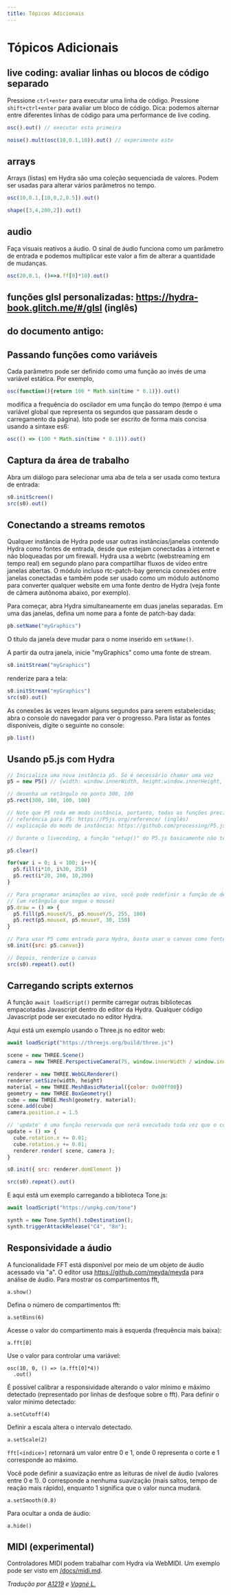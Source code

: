 ```yaml
---
title: Tópicos Adicionais
---
```


# Tópicos Adicionais

## live coding: avaliar linhas ou blocos de código separado

Pressione `ctrl+enter` para executar uma linha de código.
Pressione `shift+ctrl+enter` para avaliar um bloco de código.
Dica: podemos alternar entre diferentes linhas de código para uma performance de live coding.

```javascript
osc().out() // executar esta primeira

noise().mult(osc(10,0.1,10)).out() // experimente este
```

## arrays

Arrays (listas) em Hydra são uma coleção sequenciada de valores. Podem ser usadas para alterar vários parâmetros no tempo.

```javascript
osc(10,0.1,[10,0,2,0.5]).out()

shape([3,4,200,2]).out()
```

## audio

Faça visuais reativos a áudio. O sinal de áudio funciona como um parâmetro de entrada e podemos multiplicar este valor a fim de alterar a quantidade de mudanças.

```javascript
osc(20,0.1, ()=>a.ff[0]*10).out()
```


## funções glsl personalizadas: https://hydra-book.glitch.me/#/glsl (inglês)


## do documento antigo:

## Passando funções como variáveis
Cada parâmetro pode ser definido como uma função ao invés de uma variável estática. Por exemplo,
```javascript
osc(function(){return 100 * Math.sin(time * 0.1)}).out()
```
modifica a frequência do oscilador em uma função do tempo (tempo é uma variável global que representa os segundos que passaram desde o carregamento da página). Isto pode ser escrito de forma mais concisa usando a sintaxe es6:
```javascript
osc(() => (100 * Math.sin(time * 0.1))).out()
```

## Captura da área de trabalho
Abra um diálogo para selecionar uma aba de tela a ser usada como textura de entrada:
```javascript
s0.initScreen()
src(s0).out()
```

## Conectando a streams remotos
Qualquer instância de Hydra pode usar outras instâncias/janelas contendo Hydra como fontes de entrada, desde que estejam conectadas à internet e não bloqueadas por um firewall. Hydra usa a webrtc (webstreaming em tempo real) em segundo plano para compartilhar fluxos de vídeo entre janelas abertas. O módulo incluso rtc-patch-bay gerencia conexões entre janelas conectadas e também pode ser usado como um módulo autônomo para converter qualquer website em uma fonte dentro de Hydra (veja fonte de câmera autônoma abaixo, por exemplo).

Para começar, abra Hydra simultaneamente em duas janelas separadas.
Em uma das janelas, defina um nome para a fonte de patch-bay dada:
```javascript
pb.setName("myGraphics")
```
O título da janela deve mudar para o nome inserido em `setName()`.

A partir da outra janela, inicie "myGraphics" como uma fonte de stream.
```javascript
s0.initStream("myGraphics")
```
renderize para a tela:
```javascript
s0.initStream("myGraphics")
src(s0).out()
```
As conexões às vezes levam alguns segundos para serem estabelecidas; abra o console do navegador para ver o progresso.
Para listar as fontes disponíveis, digite o seguinte no console:
```javascript
pb.list()
```

## Usando p5.js com Hydra

```javascript
// Inicializa uma nova instância p5. Só é necessário chamar uma vez
p5 = new P5() // {width: window.innerWidth, height:window.innerHeight, mode: 'P2D'}

// desenha um retângulo no ponto 300, 100
p5.rect(300, 100, 100, 100)

// Note que P5 roda em modo instância, portanto, todas as funções precisam começar com a variável onde P5 foi inicializado (neste caso p5)
// referência para P5: https://P5js.org/reference/ (inglês)
// explicação do modo de instância: https://github.com/processing/P5.js/wiki/Global-and-instance-mode (inglês)

// Durante o livecoding, a função "setup()" do P5.js basicamente não tem utilidade; qualquer coisa que for chamada em setup pode simplesmente ser chamada fora de qualquer função.

p5.clear()

for(var i = 0; i < 100; i++){
  p5.fill(i*10, i%30, 255)
  p5.rect(i*20, 200, 10,200)
}

// Para programar animações ao vivo, você pode redefinir a função de desenho do P5 da seguinte forma:
// (um retângulo que segue o mouse)
p5.draw = () => {
  p5.fill(p5.mouseX/5, p5.mouseY/5, 255, 100)
  p5.rect(p5.mouseX, p5.mouseY, 30, 150)
}

// Para usar P5 como entrada para Hydra, basta usar o canvas como fonte:
s0.init({src: p5.canvas})

// Depois, renderize o canvas
src(s0).repeat().out()
```

## Carregando scripts externos
A função `await loadScript()` permite carregar outras bibliotecas empacotadas Javascript dentro do editor da Hydra. Qualquer código Javascript pode ser executado no editor Hydra.

Aqui está um exemplo usando o Three.js no editor web:
```javascript
await loadScript("https://threejs.org/build/three.js")

scene = new THREE.Scene()
camera = new THREE.PerspectiveCamera(75, window.innerWidth / window.innerHeight, 0.1, 1000)

renderer = new THREE.WebGLRenderer()
renderer.setSize(width, height)
material = new THREE.MeshBasicMaterial({color: 0x00ff00})
geometry = new THREE.BoxGeometry()
cube = new THREE.Mesh(geometry, material);
scene.add(cube)
camera.position.z = 1.5

// 'update' é uma função reservada que será executada toda vez que o contexto de renderização principal de Hydra for atualizado
update = () => {
  cube.rotation.x += 0.01;
  cube.rotation.y += 0.01;
  renderer.render( scene, camera );
}

s0.init({ src: renderer.domElement })

src(s0).repeat().out()
```

E aqui está um exemplo carregando a biblioteca Tone.js:
```javascript
await loadScript("https://unpkg.com/tone")

synth = new Tone.Synth().toDestination();
synth.triggerAttackRelease("C4", "8n");
```



## Responsividade a áudio
A funcionalidade FFT está disponível por meio de um objeto de áudio acessado via "a". O editor usa https://github.com/meyda/meyda para análise de áudio. Para mostrar os compartimentos fft,
```
a.show()
```
Defina o número de compartimentos fft:
```
a.setBins(6)
```
Acesse o valor do compartimento mais à esquerda (frequência mais baixa):
```
a.fft[0]
```
Use o valor para controlar uma variável:
```
osc(10, 0, () => (a.fft[0]*4))
  .out()
```
É possível calibrar a responsividade alterando o valor mínimo e máximo detectado (representado por linhas de desfoque sobre o fft). Para definir o valor mínimo detectado:
```
a.setCutoff(4)
```

Definir a escala altera o intervalo detectado.
```
a.setScale(2)
```
`fft[<índice>]` retornará um valor entre 0 e 1, onde 0 representa o corte e 1 corresponde ao máximo.

Você pode definir a suavização entre as leituras de nível de áudio (valores entre 0 e 1). 0 corresponde a nenhuma suavização (mais saltos, tempo de reação mais rápido), enquanto 1 significa que o valor nunca mudará.
```
a.setSmooth(0.8)
```
Para ocultar a onda de áudio:
```
a.hide()
```
## MIDI (experimental)

Controladores MIDI podem trabalhar com Hydra via WebMIDI. Um exemplo pode ser visto em [/docs/midi.md](https://github.com/ojack/hydra/blob/master/docs/midi.md).

*Tradução por [A1219](https://github.com/a-1219) e [Vagné L.](https://github.com/muziekmutantti)*

